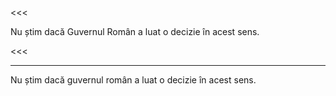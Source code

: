 <<<

Nu știm dacă Guvernul Român a luat o decizie în acest sens.

<<<

---

>>>

Nu știm dacă guvernul român a luat o decizie în acest sens.

>>>
